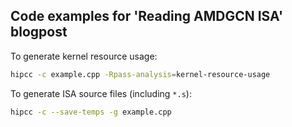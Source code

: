 ## Code examples for 'Reading AMDGCN ISA' blogpost

To generate kernel resource usage:

```bash
hipcc -c example.cpp -Rpass-analysis=kernel-resource-usage
```

To generate ISA source files (including `*.s`):

```bash
hipcc -c --save-temps -g example.cpp
```

